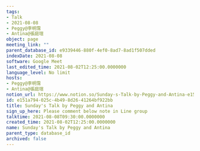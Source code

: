 ```yaml
---
tags:
- Talk
- 2021-08-08
- Peggy@李明霈
- Antina@張庭瑄
object: page
meeting_link: ""
parent_database_id: e9339446-880f-4ef0-8ad7-8ad1f507dded
indexDate: 2021-08-08
software: Google Meet
last_edited_time: 2021-08-02T12:25:00.0000000
language_level: No limit
hosts:
- Peggy@李明霈
- Antina@張庭瑄
notion_url: https://www.notion.so/Sunday-s-Talk-by-Peggy-and-Antina-e151a794025c4b498d2641264bf922bb
id: e151a794-025c-4b49-8d26-41264bf922bb
title: Sunday's Talk by Peggy and Antina
sign_up_here: Please comment below note in Line group
talktime: 2021-08-08T09:30:00.0000000
created_time: 2021-08-02T12:25:00.0000000
name: Sunday's Talk by Peggy and Antina
parent_type: database_id
archived: false
---
```







